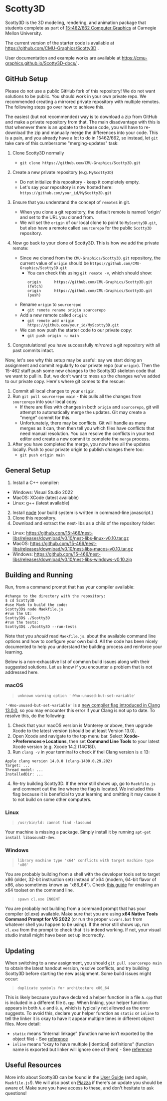 # Scotty3D

Scotty3D is the 3D modeling, rendering, and animation package that students complete as part of [15-462/662 Computer Graphics](http://15462.courses.cs.cmu.edu) at Carnegie Mellon University.

The current version of the starter code is available at https://github.com/CMU-Graphics/Scotty3D .

User documentation and example works are available at https://cmu-graphics.github.io/Scotty3D-docs/ .


## GitHub Setup

Please do not use a public GitHub fork of this repository! We do not want solutions to be public. You should work in your own private repo.
We recommended creating a mirrored private repository with multiple remotes. The following steps go over how to achieve this.

The easiest (but not recommended) way is to download a zip from GitHub and make a private repository from that. The main disadvantage with this is that whenever there is an update to the base code, you will have to re-download the zip and manually merge the differences into your code. This is a pain, and you already have a lot to do in 15462/662, so instead, let `git` take care of this cumbersome "merging-updates" task:

1. Clone Scotty3D normally
    - `git clone https://github.com/CMU-Graphics/Scotty3D.git`

2. Create a new private repository (e.g. `MyScotty3D`)
    - Do not initialize this repository - keep it completely empty.
    - Let's say your repository is now hosted here: `https://github.com/your_id/MyScotty3D.git`

3. Ensure that you understand the concept of `remote`s in git.
    - When you clone a git repository, the default remote is named 'origin' and set to the URL you cloned from.
    - We will set the `origin` of our local clone to point to `MyScotty3D.git`, but also have a remote called `sourcerepo` for the public `Scotty3D` repository.

4. Now go back to your clone of Scotty3D. This is how we add the private remote:
    - Since we cloned from the `CMU-Graphics/Scotty3D.git` repository, the current value of `origin` should be `https://github.com/CMU-Graphics/Scotty3D.git`
        - You can check this using `git remote -v`, which should show:
            ```
            origin      https://github.com/CMU-Graphics/Scotty3D.git (fetch)
            origin      https://github.com/CMU-Graphics/Scotty3D.git (push)
            ```
    - Rename `origin` to `sourcerepo`:
        - `git remote rename origin sourcerepo`
    - Add a new remote called `origin`:
        - `git remote add origin https://github.com/your_id/MyScotty3D.git`
    - We can now push the starter code to our private copy:
        - `git push origin -u main`

5. Congratulations! you have successfully _mirrored_ a git repository with all past commits intact. 

Now, let's see why this setup may be useful: say we start doing an assignment and commit regularly to our private repo (our `origin`). Then the 15-462 staff push some new changes to the Scotty3D skeleton code that we want to pull in. But, we don't want to mess up the changes we've added to our private copy. Here's where git comes to the rescue:

1. Commit all local changes to your `origin`.
2. Run `git pull sourcerepo main` - this pulls all the changes from `sourcerepo` into your local copy.
    - If there are files with changes in both `origin` and `sourcerepo`, git will attempt to automatically merge the updates. Git may create a "merge" commit for this.
    - Unfortunately, there may be conflicts. Git will handle as many merges as it can, then then tell you which files have conflicts that need manual resolution. You can resolve the conflicts in your text editor and create a new commit to complete the `merge` process.
3. After you have completed the merge, you now have all the updates locally. Push to your private origin to publish changes there too:
    - `git push origin main`


## General Setup

1. Install a C++ compiler:
  - Windows: Visual Studio 2022
  - MacOS: XCode (latest available)
  - Linux: g++ (latest available)
2. Install [node](https://nodejs.org) (our build system is written in command-line javascript.)
3. Clone this repository.
4. Download and extract the nest-libs as a child of the repository folder:
  - Linux: https://github.com/15-466/nest-libs/releases/download/v0.10/nest-libs-linux-v0.10.tar.gz
  - MacOS: https://github.com/15-466/nest-libs/releases/download/v0.10/nest-libs-macos-v0.10.tar.gz
  - Windows: https://github.com/15-466/nest-libs/releases/download/v0.10/nest-libs-windows-v0.10.zip


## Building and Running

Run, from a command prompt that has your compiler available:
```
#change to the directory with the repository:
$ cd Scotty3D
#use Maek to build the code:
Scotty3D$ node Maekfile.js
#run the UI:
Scotty3D$ ./Scotty3D
#run the tests:
Scotty3D$ ./Scotty3D --run-tests
```
Note that you _should_ read `Maekfile.js`. about the available command line options and how to configure your own build. All the code has been nicely documented to help you understand the building process and reinforce your learning.

Below is a non-exhaustive list of common build issues along with their suggested solutions. Let us know if you encounter a problem that is not addressed here.

### macOS
> `unknown warning option '-Wno-unused-but-set-variable'`

`'-Wno-unused-but-set-variable'` is a [new compiler flag introduced in Clang 13.0.0](https://releases.llvm.org/13.0.0/tools/clang/docs/ReleaseNotes.html#new-compiler-flags), so you may encounter this error if your Clang is not up to date. To resolve this, do the following:

1. Check that your macOS version is Monterey or above, then upgrade Xcode to the latest version (should be at least Version 13.0).
2. Open Xcode and navigate to the top menu bar. Select **Xcode->Preferences->Locations**, then set **Command Line Tools** to your latest Xcode version (e.g. Xcode 14.2 (14C18)). 
3. Run `clang -v` in your terminal to check if thel Clang version is $\ge$ 13:
```
Apple clang version 14.0.0 (clang-1400.0.29.202)
Target: ...
Thread model: ...
InstalledDir: ...
```
4. Re-try building Scotty3D. If the error still shows up, go to `Maekfile.js` and comment out the line where the flag is located. We included this flag because it is beneficial to your learning and omitting it may cause it to not build on some other computers.

### Linux
> `/usr/bin/ld: cannot find -lasound`

Your machine is missing a package. Simply install it by running `apt-get install libasound2-dev`.

### Windows
> `library machine type 'x64' conflicts with target machine type 'x86'`

You are probably building from a shell with the developer tools set to target x86 (older, 32-bit instruction set) instead of x64 (modern, 64-bit flavor of x86, also sometimes known as “x86_64”). Check [this guide](https://learn.microsoft.com/en-us/cpp/build/how-to-enable-a-64-bit-visual-cpp-toolset-on-the-command-line?view=msvc-170) for enabling an x64 toolset on the command line.

> `spawn cl.exe ENOENT`

You are probably not building from a command prompt that has your compiler (cl.exe) available. Make sure that you are using **x64 Native Tools Command Prompt for VS 2022** (or run the proper `vcvars.bat` from whatever shell you happen to be using). If the error still shows up, run `cl.exe` from the prompt to check that it is indeed working. If not, your visual studio install might have been set up incorrectly.

## Updating
When switching to a new assignment, you should `git pull sourcerepo main` to obtain the latest handout version, resolve conflicts, and try building Scotty3D before starting the new assignment. Some build issues might occur:

> `duplicate symbols for architecture x86_64`

This is likely because you have declared a helper function in a file `A.cpp` that is included in a different file `B.cpp`. When linking, your helper function appears in both `A.o` and `B.o`, which is typically not allowed as the error suggests. To avoid this, declare your helper function as `static` or `inline` to tell the linker it is okay to have it appear multiple times in different object files. More detail:

* `static` means “internal linkage” (function name isn’t exported by the object file) - See [reference](https://en.cppreference.com/w/cpp/language/storage_duration)
* `inline` means “okay to have multiple [identical] definitions” (function name is exported but linker will ignore one of them) - See [reference](https://en.cppreference.com/w/cpp/language/inline)

## Useful Resources
More info about Scotty3D can be found in the [User Guide](https://cmu-graphics.github.io/Scotty3D-docs/guide/) (and again, `Maekfile.js`!). We will also post on [Piazza](https://piazza.com/class/l7euxsj4kf4ht/) if there's an update you should be aware of. Make sure you have access to these, and don't hesitate to ask questions!
